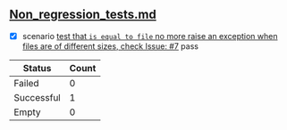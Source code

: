 ## [Non_regression_tests.md](..\..\non_reg_tests\Non_regression_tests.md)  
  - [X] scenario [test that `is equal to file` no more raise an exception when files are of different sizes, check Issue: #7](..\..\non_reg_tests\Non_regression_tests.md) pass  

| Status     | Count |
|------------|-------|
| Failed     | 0     |
| Successful | 1     |
| Empty      | 0     |
